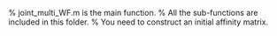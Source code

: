 
% joint_multi_WF.m is the main function. 
% All the sub-functions are included in this folder. 
% You need to construct an initial affinity matrix.